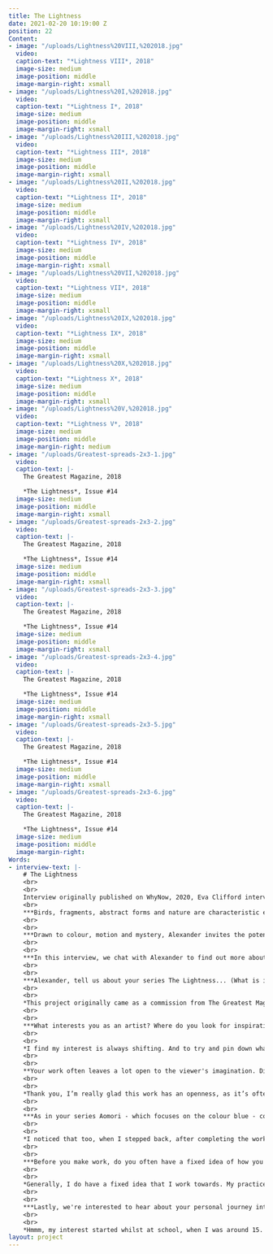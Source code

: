 ```yaml
---
title: The Lightness
date: 2021-02-20 10:19:00 Z
position: 22
Content:
- image: "/uploads/Lightness%20VIII,%202018.jpg"
  video: 
  caption-text: "*Lightness VIII*, 2018"
  image-size: medium
  image-position: middle
  image-margin-right: xsmall
- image: "/uploads/Lightness%20I,%202018.jpg"
  video: 
  caption-text: "*Lightness I*, 2018"
  image-size: medium
  image-position: middle
  image-margin-right: xsmall
- image: "/uploads/Lightness%20III,%202018.jpg"
  video: 
  caption-text: "*Lightness III*, 2018"
  image-size: medium
  image-position: middle
  image-margin-right: xsmall
- image: "/uploads/Lightness%20II,%202018.jpg"
  video: 
  caption-text: "*Lightness II*, 2018"
  image-size: medium
  image-position: middle
  image-margin-right: xsmall
- image: "/uploads/Lightness%20IV,%202018.jpg"
  video: 
  caption-text: "*Lightness IV*, 2018"
  image-size: medium
  image-position: middle
  image-margin-right: xsmall
- image: "/uploads/Lightness%20VII,%202018.jpg"
  video: 
  caption-text: "*Lightness VII*, 2018"
  image-size: medium
  image-position: middle
  image-margin-right: xsmall
- image: "/uploads/Lightness%20IX,%202018.jpg"
  video: 
  caption-text: "*Lightness IX*, 2018"
  image-size: medium
  image-position: middle
  image-margin-right: xsmall
- image: "/uploads/Lightness%20X,%202018.jpg"
  video: 
  caption-text: "*Lightness X*, 2018"
  image-size: medium
  image-position: middle
  image-margin-right: xsmall
- image: "/uploads/Lightness%20V,%202018.jpg"
  video: 
  caption-text: "*Lightness V*, 2018"
  image-size: medium
  image-position: middle
  image-margin-right: medium
- image: "/uploads/Greatest-spreads-2x3-1.jpg"
  video: 
  caption-text: |-
    The Greatest Magazine, 2018

    *The Lightness*, Issue #14
  image-size: medium
  image-position: middle
  image-margin-right: xsmall
- image: "/uploads/Greatest-spreads-2x3-2.jpg"
  video: 
  caption-text: |-
    The Greatest Magazine, 2018

    *The Lightness*, Issue #14
  image-size: medium
  image-position: middle
  image-margin-right: xsmall
- image: "/uploads/Greatest-spreads-2x3-3.jpg"
  video: 
  caption-text: |-
    The Greatest Magazine, 2018

    *The Lightness*, Issue #14
  image-size: medium
  image-position: middle
  image-margin-right: xsmall
- image: "/uploads/Greatest-spreads-2x3-4.jpg"
  video: 
  caption-text: |-
    The Greatest Magazine, 2018

    *The Lightness*, Issue #14
  image-size: medium
  image-position: middle
  image-margin-right: xsmall
- image: "/uploads/Greatest-spreads-2x3-5.jpg"
  video: 
  caption-text: |-
    The Greatest Magazine, 2018

    *The Lightness*, Issue #14
  image-size: medium
  image-position: middle
  image-margin-right: xsmall
- image: "/uploads/Greatest-spreads-2x3-6.jpg"
  video: 
  caption-text: |-
    The Greatest Magazine, 2018

    *The Lightness*, Issue #14
  image-size: medium
  image-position: middle
  image-margin-right: 
Words:
- interview-text: |-
    # The Lightness
    <br>
    <br>
    Interview originally published on WhyNow, 2020, Eva Clifford interviews Alexander Mourant:<br>
    <br>
    ***Birds, fragments, abstract forms and nature are characteristic elements of Alexander Mourant’s work and they appear throughout this project, as he investigates the nature of weight / weightlessness in photographs.***
    <br>
    <br>
    ***Drawn to colour, motion and mystery, Alexander invites the potential for limitless narratives to emerge from his pictures.  While his previous project Aomori was an exploration into the colour blue in Japan’s ancestral forests, this commissioned series gravitates towards the colour green.***
    <br>
    <br>
    ***In this interview, we chat with Alexander to find out more about his influences and his creative process.***
    <br>
    <br>
    ***Alexander, tell us about your series The Lightness... (What is it about, how did the idea come about, how/ where were the images taken...)***
    <br>
    <br>
    *This project originally came as a commission from The Greatest Magazine. The theme was, coincidentally, The Lightness, which I found to be an extremely open brief, allowing for both freedom and experimentation. Fortunately, at the time, I had just finished The Unbearable Lightness of Being by Milan Kundera; I remember this book had a great impression on me, and influenced the direction of my work. The pictures were made in various parks around London, and the process felt very intuitive. I was drawn towards form and movement; and, as I reflect on it now, the work seems to investigate the nature of weight, or weightlessness in photographs.*
    <br>
    <br>
    ***What interests you as an artist? Where do you look for inspiration?***
    <br>
    <br>
    *I find my interest is always shifting. And to try and pin down what it is seems like an impossible task; it’s down to the artwork to suggest this. Maybe it’s best to say what doesn’t interest me: anything that’s didactic; anything that shouts; anything that doesn’t think; anything that doesn’t feel. I guess I’m interested in something fundamental, or essential, which I’ve never before realised, until I’m making the work. In terms of inspiration, I’ve found artists who aren’t in my field to be the most stimulating; and writing, writing is everything.
    <br>
    <br>
    **Your work often leaves a lot open to the viewer's imagination. Did you make this work with a particular narrative in mind, or are metaphor and mystery always your intention?***
    <br>
    <br>
    *Thank you, I’m really glad this work has an openness, as it’s often very hard to keep work open. It’s hard not to control and stifle the work. However, this project, and my work on the whole, always explores specific narratives. They are narratives which grow, nurture and support each other, like a symbiotic relationship. I do really dislike work which just relies on the nature of mystery, or pure subjectivity, as its reasoning, or justification. Not that a work needs justification. It just feels like such a one-liner. And it's also quite lazy. If I wanted to see and engage with work on just that level, I’d google a random word. Anyway, I feel like I’ve been ranting here. I was interested in the body; the body as both a literal object, ageing through time, and a metaphysical body, of fullness and emptiness.*
    <br>
    <br>
    ***As in your series Aomori - which focuses on the colour blue - colour has a strong significance in your work. In this series, green is the dominant colour. Was there any special reason behind this?***
    <br>
    <br>
    *I noticed that too, when I stepped back, after completing the work. You might be disappointed to hear, that unlike Aomori, I didn’t have a specific reasoning for the colour. And maybe that’s a failure. But again, I think this leads into a more intuitive way of making photographs. Aomori had a set of parameters, or rules, so to speak, like a game. And this game, which instructs them (the photographs), on who or what to be, can sometimes become frustrating. Whereas the photographs in The Lightness, emerged, as most images should, in a way that most suits them. I feel as the maker, you often get a sense of how an image would like to carry itself. Perhaps, they gravitated towards each other, towards green, as they were made in quick succession. They came from the same place; one after the other. Like tones, or moods, they built upon each other, to make an aroma, or a totality of the* ***thing***. *And the* ***thing*** *we arrive at is The Lightness.*
    <br>
    <br>
    ***Before you make work, do you often have a fixed idea of how you want a photo to look, or is your artistic process more spontaneous?***
    <br>
    <br>
    *Generally, I do have a fixed idea that I work towards. My practice is not spontaneous. Although, I may be contradicting myself, as I just proposed a way of making which suggests* ***the image approaches me***. *Let’s put that idea aside, as The Lightness is unique in that respect, and that’s the purpose of a creative commission, to work in a way which you wouldn’t normally—well, that’s how I utilise them. Anyway, because I’m very conceptually driven, I construct the entire work, in my head: how it should look, feel and exist. My work often goes through a rigorous process of ticking boxes, or meeting requirements, before I make it. It has to work on many levels before I decide to produce it. And that’s a hard thing to do. Having said that, I try to stay open to unforeseen happenings within the process.*
    <br>
    <br>
    ***Lastly, we're interested to hear about your personal journey into photography. Can you remember the first time a photograph had an impact on you?***
    <br>
    <br>
    *Hmmm, my interest started whilst at school, when I was around 15. We had a photography club, on Wednesday afternoons, and I started taking pictures of mundane and everyday things. It was an interest which just grew naturally from there. Now it’s crazy to think of how much I’ve learnt. I don’t think I had an experience of seeing a famous photograph, and being moved to such an extent, that I needed to replicate it, or take pictures because of it. I think photography just attracts some people.*
layout: project
---
```


